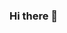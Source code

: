 ### Hi there 👋

<!--
**zeynepsengul/zeynepsengul** is a ✨ _special_ ✨ repository because its `README.md` (this file) appears on your GitHub profile.

Here are some ideas to get you started:

- 🔭 I’m currently working on Database.
- 🌱 I’m currently learning C, C#, JavaScript.
-->
